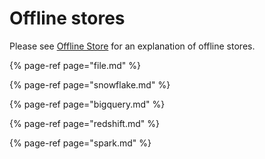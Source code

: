 # Offline stores

Please see [Offline Store](../../getting-started/architecture-and-components/offline-store.md) for an explanation of offline stores.

{% page-ref page="file.md" %}

{% page-ref page="snowflake.md" %}

{% page-ref page="bigquery.md" %}

{% page-ref page="redshift.md" %}

{% page-ref page="spark.md" %}
